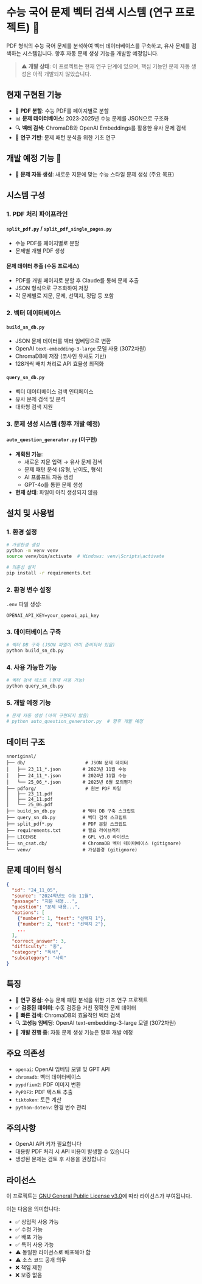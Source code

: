 # 수능 국어 문제 벡터 검색 시스템 (연구 프로젝트) 🔬

PDF 형식의 수능 국어 문제를 분석하여 벡터 데이터베이스를 구축하고, 유사 문제를 검색하는 시스템입니다. 향후 자동 문제 생성 기능을 개발할 예정입니다.

> ⚠️ **개발 상태**: 이 프로젝트는 현재 연구 단계에 있으며, 핵심 기능인 문제 자동 생성은 아직 개발되지 않았습니다.

## 현재 구현된 기능

- 📄 **PDF 분할**: 수능 PDF를 페이지별로 분할
- 📊 **문제 데이터베이스**: 2023-2025년 수능 문제를 JSON으로 구조화
- 🔍 **벡터 검색**: ChromaDB와 OpenAI Embeddings를 활용한 유사 문제 검색
- 🔬 **연구 기반**: 문제 패턴 분석을 위한 기초 연구

## 개발 예정 기능 🚧

- 🤖 **문제 자동 생성**: 새로운 지문에 맞는 수능 스타일 문제 생성 (주요 목표)

## 시스템 구성

### 1. PDF 처리 파이프라인

#### `split_pdf.py` / `split_pdf_single_pages.py`
- 수능 PDF를 페이지별로 분할
- 문제별 개별 PDF 생성

#### 문제 데이터 추출 (수동 프로세스)
- PDF를 개별 페이지로 분할 후 Claude를 통해 문제 추출
- JSON 형식으로 구조화하여 저장
- 각 문제별로 지문, 문제, 선택지, 정답 등 포함

### 2. 벡터 데이터베이스

#### `build_sn_db.py`
- JSON 문제 데이터를 벡터 임베딩으로 변환
- OpenAI `text-embedding-3-large` 모델 사용 (3072차원)
- ChromaDB에 저장 (코사인 유사도 기반)
- 128개씩 배치 처리로 API 효율성 최적화

#### `query_sn_db.py`
- 벡터 데이터베이스 검색 인터페이스
- 유사 문제 검색 및 분석
- 대화형 검색 지원

### 3. 문제 생성 시스템 (향후 개발 예정)

#### `auto_question_generator.py` (미구현)
- **계획된 기능**:
  - 새로운 지문 입력 → 유사 문제 검색
  - 문제 패턴 분석 (유형, 난이도, 형식)
  - AI 프롬프트 자동 생성
  - GPT-4o를 통한 문제 생성
- **현재 상태**: 파일이 아직 생성되지 않음

## 설치 및 사용법

### 1. 환경 설정

```bash
# 가상환경 생성
python -m venv venv
source venv/bin/activate  # Windows: venv\Scripts\activate

# 의존성 설치
pip install -r requirements.txt
```

### 2. 환경 변수 설정

`.env` 파일 생성:
```
OPENAI_API_KEY=your_openai_api_key
```

### 3. 데이터베이스 구축

```bash
# 벡터 DB 구축 (JSON 파일이 이미 준비되어 있음)
python build_sn_db.py
```

### 4. 사용 가능한 기능

```bash
# 벡터 검색 테스트 (현재 사용 가능)
python query_sn_db.py
```

### 5. 개발 예정 기능

```bash
# 문제 자동 생성 (아직 구현되지 않음)
# python auto_question_generator.py  # 향후 개발 예정
```

## 데이터 구조

```
snoriginal/
├── db/                      # JSON 문제 데이터
│   ├── 23_11_*.json        # 2023년 11월 수능
│   ├── 24_11_*.json        # 2024년 11월 수능
│   └── 25_06_*.json        # 2025년 6월 모의평가
├── pdforg/                  # 원본 PDF 파일
│   ├── 23_11.pdf
│   ├── 24_11.pdf
│   └── 25_06.pdf
├── build_sn_db.py          # 벡터 DB 구축 스크립트
├── query_sn_db.py          # 벡터 검색 스크립트
├── split_pdf*.py           # PDF 분할 스크립트
├── requirements.txt        # 필요 라이브러리
├── LICENSE                 # GPL v3.0 라이선스
├── sn_csat.db/             # ChromaDB 벡터 데이터베이스 (gitignore)
└── venv/                   # 가상환경 (gitignore)
```

## 문제 데이터 형식

```json
{
  "id": "24_11_05",
  "source": "2024학년도 수능 11월",
  "passage": "지문 내용...",
  "question": "문제 내용...",
  "options": [
    {"number": 1, "text": "선택지 1"},
    {"number": 2, "text": "선택지 2"},
    ...
  ],
  "correct_answer": 3,
  "difficulty": "중",
  "category": "독서",
  "subcategory": "사회"
}
```

## 특징

- 🔬 **연구 중심**: 수능 문제 패턴 분석을 위한 기초 연구 프로젝트
- ✅ **검증된 데이터**: 수동 검증을 거친 정확한 문제 데이터
- 🚀 **빠른 검색**: ChromaDB의 효율적인 벡터 검색
- 🔍 **고성능 임베딩**: OpenAI text-embedding-3-large 모델 (3072차원)
- 🚧 **개발 진행 중**: 자동 문제 생성 기능은 향후 개발 예정

## 주요 의존성

- `openai`: OpenAI 임베딩 모델 및 GPT API
- `chromadb`: 벡터 데이터베이스
- `pypdfium2`: PDF 이미지 변환
- `PyPDF2`: PDF 텍스트 추출
- `tiktoken`: 토큰 계산
- `python-dotenv`: 환경 변수 관리

## 주의사항

- OpenAI API 키가 필요합니다
- 대용량 PDF 처리 시 API 비용이 발생할 수 있습니다
- 생성된 문제는 검토 후 사용을 권장합니다

## 라이선스

이 프로젝트는 [GNU General Public License v3.0](LICENSE)에 따라 라이선스가 부여됩니다.

이는 다음을 의미합니다:
- ✅ 상업적 사용 가능
- ✅ 수정 가능
- ✅ 배포 가능
- ✅ 특허 사용 가능
- ⚠️ 동일한 라이선스로 배포해야 함
- ⚠️ 소스 코드 공개 의무
- ❌ 책임 제한
- ❌ 보증 없음
